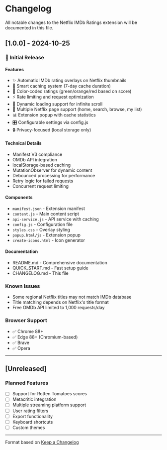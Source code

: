 # Changelog

All notable changes to the Netflix IMDb Ratings extension will be documented in this file.

## [1.0.0] - 2024-10-25

### 🎉 Initial Release

#### Features
- ✨ Automatic IMDb rating overlays on Netflix thumbnails
- 💾 Smart caching system (7-day cache duration)
- 🎨 Color-coded ratings (green/orange/red based on score)
- ⚡ Rate limiting and request optimization
- 🔄 Dynamic loading support for infinite scroll
- 🎯 Multiple Netflix page support (home, search, browse, my list)
- 📊 Extension popup with cache statistics
- 🎛️ Configurable settings via config.js
- 🔒 Privacy-focused (local storage only)

#### Technical Details
- Manifest V3 compliance
- OMDb API integration
- localStorage-based caching
- MutationObserver for dynamic content
- Debounced processing for performance
- Retry logic for failed requests
- Concurrent request limiting

#### Components
- `manifest.json` - Extension manifest
- `content.js` - Main content script
- `api-service.js` - API service with caching
- `config.js` - Configuration file
- `styles.css` - Overlay styling
- `popup.html/js` - Extension popup
- `create-icons.html` - Icon generator

#### Documentation
- README.md - Comprehensive documentation
- QUICK_START.md - Fast setup guide
- CHANGELOG.md - This file

### Known Issues
- Some regional Netflix titles may not match IMDb database
- Title matching depends on Netflix's title format
- Free OMDb API limited to 1,000 requests/day

### Browser Support
- ✅ Chrome 88+
- ✅ Edge 88+ (Chromium-based)
- ✅ Brave
- ✅ Opera

---

## [Unreleased]

### Planned Features
- [ ] Support for Rotten Tomatoes scores
- [ ] Metacritic integration
- [ ] Multiple streaming platform support
- [ ] User rating filters
- [ ] Export functionality
- [ ] Keyboard shortcuts
- [ ] Custom themes

---

Format based on [Keep a Changelog](https://keepachangelog.com/)
